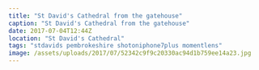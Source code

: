 ```yaml
---
title: "St David's Cathedral from the gatehouse"
caption: "St David's Cathedral from the gatehouse"
date: 2017-07-04T12:44Z
location: "St David's Cathedral"
tags: "stdavids pembrokeshire shotoniphone7plus momentlens"
image: /assets/uploads/2017/07/52342c9f9c20330ac94d1b759ee14a23.jpg
---
```

